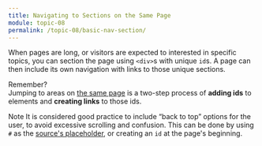 ```yaml
---
title: Navigating to Sections on the Same Page
module: topic-08
permalink: /topic-08/basic-nav-section/
---
```


<div class="divider-heading"></div>

When pages are long, or visitors are expected to interested in specific topics, you can section the page using `<div>`s with unique `id`s. A page can then include its own navigation with links to those unique sections.

<p><span class="remember-text">Remember?</span><br/>
Jumping to areas on <a href="../../topic-04/same-page">the same page</a> is a two-step process of <b>adding ids</b> to elements and <b>creating links</b> to those ids.</p>


<div class="external-embed">
  <p data-height="600" data-theme-id="30567" data-slug-hash="mdEJVJG" data-default-tab="html,result" data-user="retrog4m3r" data-pen-title="HTML Nav Element, Page Navigation" class="codepen"></p>
</div>


<span class="label label-info">Note</span> It is considered good practice to include “back to top” options for the user, to avoid excessive scrolling and confusion. This can be done by using `#` as the [source's placeholder](https://www.w3.org/TR/html5/browsers.html#dom-location-hash), or creating an `id` at the page's beginning.
